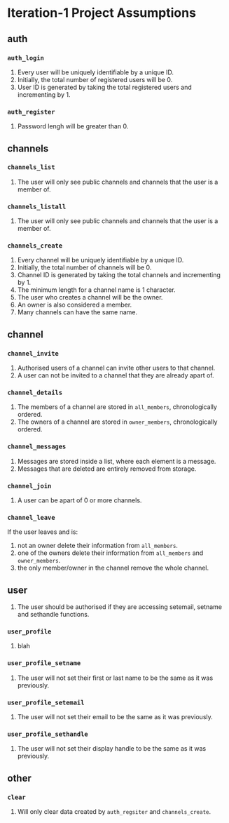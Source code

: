 # Iteration-1 Project Assumptions
## auth
### `auth_login`
1. Every user will be uniquely identifiable by a unique ID.
2. Initially, the total number of registered users will be 0.
3. User ID is generated by taking the total registered users and incrementing by 1. 
### `auth_register`
1. Password lengh will be greater than 0.

## channels
### `channels_list`
1. The user will only see public channels and channels that the user is a member of.
### `channels_listall`
1. The user will only see public channels and channels that the user is a member of.
### `channels_create`
1. Every channel will be uniquely identifiable by a unique ID.
2. Initially, the total number of channels will be 0.
3. Channel ID is generated by taking the total channels and incrementing by 1. 
4. The minimum length for a channel name is 1 character.
5. The user who creates a channel will be the owner.
6. An owner is also considered a member.
7. Many channels can have the same name.

## channel
### `channel_invite`
1. Authorised users of a channel can invite other users to that channel.
2. A user can not be invited to a channel that they are already apart of.
### `channel_details`
1. The members of a channel are stored in `all_members`, chronologically ordered.
2. The owners of a channel are stored in `owner_members`, chronologically ordered.
### `channel_messages`
1. Messages are stored inside a list, where each element is a message.
2. Messages that are deleted are entirely removed from storage.
### `channel_join`
1. A user can be apart of 0 or more channels.
### `channel_leave`
If the user leaves and is:
1. not an owner delete their information from `all_members`.
2. one of the owners delete their information from `all_members` and `owner_members`.
3. the only member/owner in the channel remove the whole channel.

## user
1. The user should be authorised if they are accessing setemail, setname and sethandle functions.
### `user_profile`
1. blah 
### `user_profile_setname`
1. The user will not set their first or last name to be the same as it was previously.
### `user_profile_setemail`
1. The user will not set their email to be the same as it was previously.
### `user_profile_sethandle`
1. The user will not set their display handle to be the same as it was previously.

## other
### `clear`
1. Will only clear data created by `auth_regsiter` and `channels_create`.
